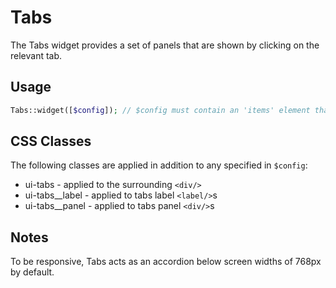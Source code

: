 # Tabs

The Tabs widget provides a set of panels that are shown by clicking on the relevant tab.

## Usage

```php
Tabs::widget([$config]); // $config must contain an 'items' element that defines the tabs, their label and content
```

## CSS Classes

The following classes are applied in addition to any specified in `$config`:

* ui-tabs - applied to the surrounding `<div/>`
* ui-tabs__label - applied to tabs label `<label/>`s
* ui-tabs__panel - applied to tabs panel `<div/>`s

## Notes

To be responsive, Tabs acts as an accordion below screen widths of 768px by default.
